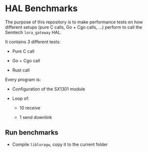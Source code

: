 # HAL Benchmarks

The purpose of this repository is to make performance tests on how different setups (pure C calls, Go + Cgo calls, ...) perform to call the Semtech `lora_gateway` HAL.

It contains 3 different tests:

+ Pure C call

+ Go + Cgo call

+ Rust call

Every program is:

+ Configuration of the SX1301 module

+ Loop of:

  + 10 receive

  + 1 send downlink

## Run benchmarks

+ Compile `libloragw`, copy it to the current folder
